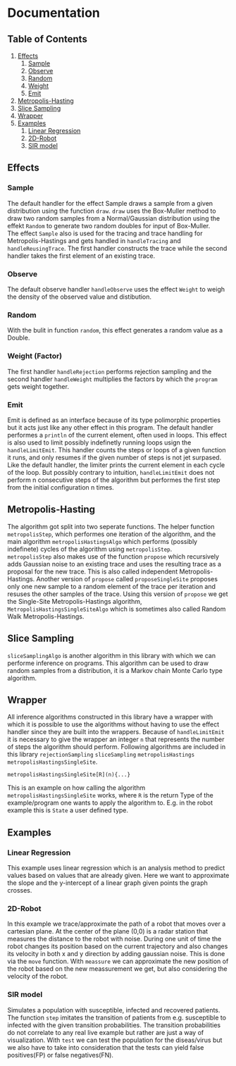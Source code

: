 # Documentation

## Table of Contents
1. [Effects](#effects)
    1. [Sample](#sample)
    2. [Observe](#observe)
    3. [Random](#random)
    4. [Weight](#weight-(factor))
    5. [Emit](#emit)
2. [Metropolis-Hasting](#metropolis-hastings)
3. [Slice Sampling](#slice-sampling)
4. [Wrapper](#wrapper)
5. [Examples](#examples)
    1. [Linear Regression](#linear-regression)
    2. [2D-Robot](#2d-robot)
    3. [SIR model](#sir-model)

## Effects
### Sample
The default handler for the effect Sample draws a sample from a given distribution using the function `draw`. `draw` uses the Box-Muller method to draw two random samples from a Normal/Gaussian distribution using the effekt `Random` to generate two random doubles for input of Box-Muller.  
The effect `Sample` also is used for the tracing and trace handling for Metropolis-Hastings and gets handled in `handleTracing` and `handleReusingTrace`. The first handler constructs the trace while the second handler takes the first element of an existing trace.
### Observe
The default observe handler `handleObserve` uses the effect `Weight` to weigh the density of the observed value and distibution.
### Random
With the bulit in function `random`, this effect generates a random value as a Double.
### Weight (Factor)
The first handler `handleRejection` performs rejection sampling and the second handler `handleWeight` multiplies the factors by which the `program` gets weight together.
### Emit
Emit is defined as an interface because of its type polimorphic properties but it acts just like any other effect in this program. The default handler performes a `println` of the current element, often used in loops. This effect is also used to limit possibly indefinetly running loops usign the `handleLimitEmit`. This handler counts the steps or loops of a given function it runs, and only resumes if the given number of steps is not jet surpased. Like the default handler, the limiter prints the current element in each cycle of the loop. But possibly contrary to intuition, `handleLimitEmit` does not perform n consecutive steps of the algorithm but performes the first step from the initial configuration n times.

## Metropolis-Hasting
The algorithm got split into two seperate functions. The helper function `metropolisStep`, which performes one iteration of the algorithm, and the main algorithm `metropolisHastingsAlgo` which performs (possibly indefinete) cycles of the algorithm using `metropolisStep`.  
`metropolisStep` also makes use of the function `propose` which recursively adds Gaussian noise to an existing trace and uses the resulting trace as a proposal for the new trace. This is also called independent Metropolis-Hastings.
Another version of `propose` called `proposeSingleSite` proposes only one new sample to a random element of the trace per iteration and resuses the other samples of the trace.
Using this version of `propose` we get the Single-Site Metropolis-Hastings algorithm, `MetropolisHastingsSingleSiteAlgo` which is sometimes also called Random Walk Metropolis-Hastings.

## Slice Sampling
`sliceSamplingAlgo` is another algorithm in this library with which we can performe inference on programs.
This algorithm can be used to draw random samples from a distribution, it is a Markov chain Monte Carlo type algorithm.

## Wrapper
All inference algorithms constructed in this library have a wrapper with which it is possible to use the algorithms without having to use the effect handler since they are built into the wrappers. Because of `handleLimitEmit` it is necessary to give the wrapper an integer `n` that represents the number of steps the algorithm should perform.
Following algorithms are included in this library `rejectionSampling` `sliceSampling` `metropolisHastings` `metropolisHastingsSingleSite`.

    metropolisHastingsSingleSite[R](n){...}

This is an example on how calling the algorithm `metropolisHastingsSingleSite` works, where `R` is the return Type of the example/program one wants to apply the algorithm to. E.g. in the robot example this is `State` a user defined type. 
## Examples
### Linear Regression
This example uses linear regression which is an analysis method to predict values based on values that are already given. Here we want to approximate the slope and the y-intercept of a linear graph given points the graph crosses.

### 2D-Robot
In this example we trace/approximate the path of a robot that moves over a cartesian plane. At the center of the plane (0,0) is a radar station that measures the distance to the robot with noise.
During one unit of time the robot changes its position based on the current trajectory and also changes its velocity in both x and y direction by adding gaussian noise. This is done via the `move` function. 
With `meassure` we can approximate the new position of the robot based on the new meassurement we get, but also considering the velocity of the robot.

### SIR model
Simulates a population with susceptible, infected and recovered patients. 
The function `step` imitates the transition of patients from e.g. susceptible to infected with the given transition probabilities. The transition probabilities do not correlate to any real live example but rather are just a way of visualization.
With `test` we can test the population for the diseas/virus but we also have to take into consideration that the tests can yield false positives(FP) or false negatives(FN).
